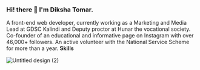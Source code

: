 ### Hi! there 👋 I'm Diksha Tomar.

A front-end web developer, currently working as a Marketing and Media Lead at GDSC Kalindi and Deputy proctor at Hunar the vocational society. Co-founder of an educational and informative page on Instagram with over 46,000+ followers. An active volunteer with the National Service Scheme for more than a year.
                                                              𝐒𝐤𝐢𝐥𝐥𝐬                                                     
                                                                      
![Untitled design (2)](https://user-images.githubusercontent.com/91546745/159282821-d2e5e7a0-1603-4b2c-8641-43f9f4cf76c8.png)
